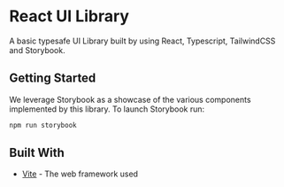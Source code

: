 # React UI Library

A basic typesafe UI Library built by using React, Typescript, TailwindCSS and Storybook.

## Getting Started

We leverage Storybook as a showcase of the various components implemented by this library.
To launch Storybook run:

```bash
npm run storybook
```

## Built With

- [Vite](https://vitejs.dev/) - The web framework used
